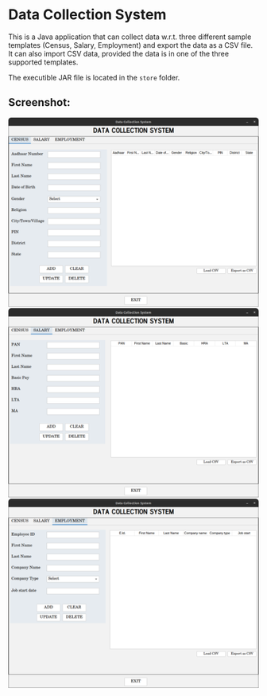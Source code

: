 # Data Collection System
This is a Java application that can collect data w.r.t. three different sample templates (Census, Salary, Employment) and export the data as a CSV file. It can also import CSV data, provided the data is in one of the three supported templates.

The executible JAR file is located in the ```store``` folder.

## Screenshot:
![Screenshot](https://github.com/AbinashChetia/DataCollectionSystem/blob/main/ssCensus.png)
![Screenshot](https://github.com/AbinashChetia/DataCollectionSystem/blob/main/ssSalary.png)
![Screenshot](https://github.com/AbinashChetia/DataCollectionSystem/blob/main/ssEmployment.png)
